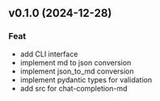 ## v0.1.0 (2024-12-28)

### Feat

- add CLI interface
- implement md to json conversion
- implement json_to_md conversion
- implement pydantic types for validation
- add src for chat-completion-md
